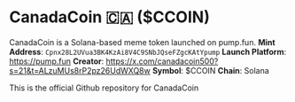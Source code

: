 # CanadaCoin 🇨🇦 ($CCOIN)

CanadaCoin is a Solana-based meme token launched on pump.fun.
**Mint Address**: `Cpnx28L2UVua3BK4KzAi8V4C9SNbJQseFZgcKAtYpump`
**Launch Platform**: https://pump.fun
**Creator**: https://x.com/canadacoin500?s=21&t=ALzuMUs8rP2pz26UdWXQ8w
**Symbol**: $CCOIN
**Chain**: Solana

This is the official Github repository for CanadaCoin
